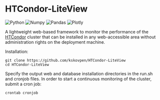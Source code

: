 # HTCondor-LiteView

![Python](https://img.shields.io/badge/Python-3-red.svg)
![Numpy](https://img.shields.io/badge/Numpy->=1.16.2-blue.svg)
![Pandas](https://img.shields.io/badge/Pandas->=0.23.1-blue.svg)
![Plotly](https://img.shields.io/badge/Plotly-4.14.3-red.svg)

A lightweight web-based framework to monitor the performance of the
[HTCondor](https://github.com/htcondor/htcondor) cluster that can be installed in any web-accessible area
without administration rights on the deployment machine.

Installation:

```
git clone https://github.com/kskovpen/HTCondor-LiteView
cd HTCondor-LiteView
```

Specify the output web and database installation directories in the run.sh
and cronjob files. In order to start a continuous monitoring of the cluster, submit a cron job:

```
crontab cronjob
```
